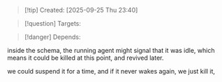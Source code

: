 
>[!tip] Created: [2025-09-25 Thu 23:40]

>[!question] Targets: 

>[!danger] Depends: 

inside the schema, the running agent might signal that it was idle, which means it could be killed at this point, and revived later.

we could suspend it for a time, and if it never wakes again, we just kill it,